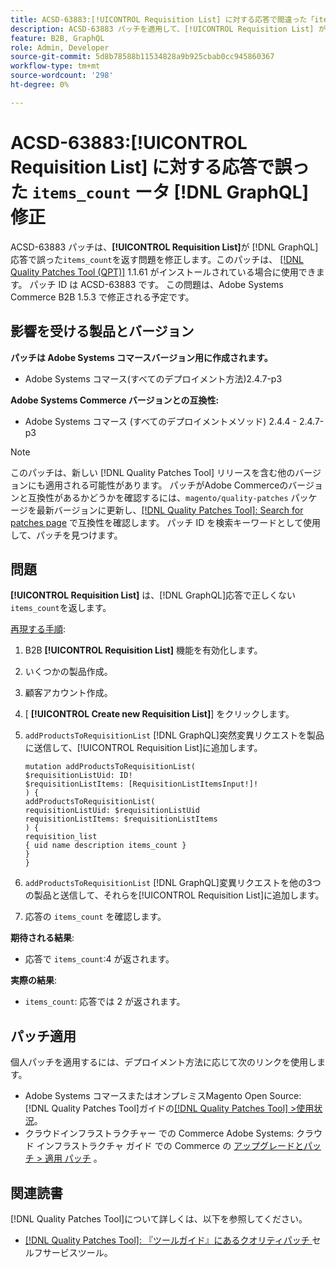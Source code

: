 ```yaml
---
title: ACSD-63883:[!UICONTROL Requisition List] に対する応答で間違った「items_count」  [!DNL GraphQL]  修正
description: ACSD-63883 パッチを適用して、[!UICONTROL Requisition List] が応答で誤った「items_count」を返す問題を修正し  [!DNL GraphQL]  ください。
feature: B2B, GraphQL
role: Admin, Developer
source-git-commit: 5d8b78588b11534828a9b925cbab0cc945860367
workflow-type: tm+mt
source-wordcount: '298'
ht-degree: 0%

---
```


# ACSD-63883:[!UICONTROL Requisition List] に対する応答で誤った `items_count` ータ [!DNL GraphQL] 修正

ACSD-63883 パッチは、**[!UICONTROL Requisition List]**&#x200B;が [!DNL GraphQL] 応答で誤った`items_count`を返す問題を修正します。このパッチは、 [[!DNL Quality Patches Tool (QPT)]](/help/tools/quality-patches-tool/quality-patches-tool-to-self-serve-quality-patches.md) 1.1.61 がインストールされている場合に使用できます。 パッチ ID は ACSD-63883 です。 この問題は、Adobe Systems Commerce B2B 1.5.3 で修正される予定です。

## 影響を受ける製品とバージョン

**パッチは Adobe Systems コマースバージョン用に作成されます。**

* Adobe Systems コマース(すべてのデプロイメント方法)2.4.7-p3

**Adobe Systems Commerce バージョンとの互換性:**

* Adobe Systems コマース (すべてのデプロイメントメソッド) 2.4.4 - 2.4.7-p3

>[!NOTE]
>
>このパッチは、新しい [!DNL Quality Patches Tool] リリースを含む他のバージョンにも適用される可能性があります。 パッチがAdobe Commerceのバージョンと互換性があるかどうかを確認するには、`magento/quality-patches` パッケージを最新バージョンに更新し、[[!DNL Quality Patches Tool]: Search for patches page](https://experienceleague.adobe.com/tools/commerce-quality-patches/index.html?lang=ja) で互換性を確認します。 パッチ ID を検索キーワードとして使用して、パッチを見つけます。

## 問題

**[!UICONTROL Requisition List]** は、[!DNL GraphQL]応答で正しくない`items_count`を返します。


<u>再現する手順</u>:

1. B2B **[!UICONTROL Requisition List]** 機能を有効化します。
1. いくつかの製品作成。
1. 顧客アカウント作成。
1. [ **[!UICONTROL Create new Requisition List]**] をクリックします。
1. `addProductsToRequisitionList` [!DNL GraphQL]突然変異リクエストを製品に送信して、[!UICONTROL Requisition List]に追加します。

   ```
   mutation addProductsToRequisitionList(
   $requisitionListUid: ID!
   $requisitionListItems: [RequisitionListItemsInput!]!
   ) {
   addProductsToRequisitionList(
   requisitionListUid: $requisitionListUid
   requisitionListItems: $requisitionListItems
   ) {
   requisition_list
   { uid name description items_count }
   }
   }
   ```

1. `addProductsToRequisitionList` [!DNL GraphQL]変異リクエストを他の3つの製品と送信して、それらを[!UICONTROL Requisition List]に追加します。
1. 応答の `items_count` を確認します。

**期待される結果**:

* 応答で `items_count`:4 が返されます。

**実際の結果**:

* `items_count`: 応答では 2 が返されます。

## パッチ適用

個人パッチを適用するには、デプロイメント方法に応じて次のリンクを使用します。

* Adobe Systems コマースまたはオンプレミスMagento Open Source: [!DNL Quality Patches Tool]ガイドの[[!DNL Quality Patches Tool] >使用状況](/help/tools/quality-patches-tool/usage.md)。
* クラウドインフラストラクチャー での Commerce Adobe Systems: クラウド インフラストラクチャ ガイド での Commerce の [アップグレードとパッチ > 適用 パッチ](https://experienceleague.adobe.com/docs/commerce-cloud-service/user-guide/develop/upgrade/apply-patches.html?lang=ja) 。


## 関連読書

[!DNL Quality Patches Tool]について詳しくは、以下を参照してください。

* [[!DNL Quality Patches Tool]: 『ツールガイド』にあるクオリティパッチ ](/help/tools/quality-patches-tool/quality-patches-tool-to-self-serve-quality-patches.md) セルフサービスツール。

